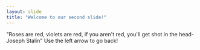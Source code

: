 ```yaml
---
layout: slide
title: "Welcome to our second slide!"
---
```

"Roses are red, violets are red, if you aren't red, you'll get shot in the head- Joseph Stalin"
Use the left arrow to go back!
